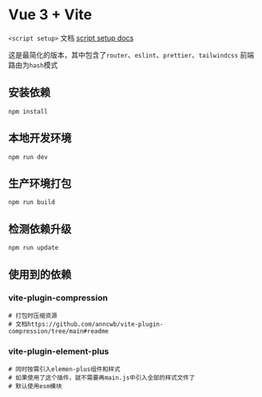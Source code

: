 # Vue 3 + Vite

`<script setup>` 文档 [script setup docs](https://v3.cn.vuejs.org/api/sfc-script-setup.html) 

这是最简化的版本，其中包含了`router`、`eslint`、`prettier`、`tailwindcss`
前端路由为`hash`模式

## 安装依赖

```shell
npm install
```

## 本地开发环境

```shell
npm run dev
```

## 生产环境打包

```shell
npm run build
```

## 检测依赖升级

```shell
npm run update
```

## 使用到的依赖

### vite-plugin-compression

```shell
# 打包时压缩资源
# 文档https://github.com/anncwb/vite-plugin-compression/tree/main#readme
```

### vite-plugin-element-plus

```shell
# 同时按需引入elemen-plus组件和样式
# 如果使用了这个插件，就不需要再main.js中引入全部的样式文件了
# 默认使用esm模块
```

